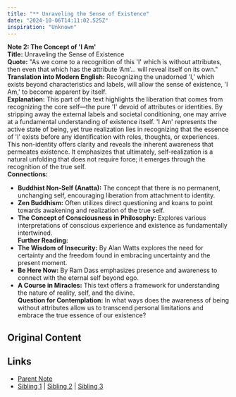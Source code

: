 ```yaml
---
title: "** Unraveling the Sense of Existence"
date: "2024-10-06T14:11:02.525Z"
inspiration: "Unknown"
---
```


  
**Note 2: The Concept of 'I Am'**  
**Title:** Unraveling the Sense of Existence  
**Quote:** "As we come to a recognition of this 'I' which is without attributes, then even that which has the attribute ‘Am’... will reveal itself on its own."  
**Translation into Modern English:** Recognizing the unadorned 'I,' which exists beyond characteristics and labels, will allow the sense of existence, 'I Am,' to become apparent by itself.  
**Explanation:** This part of the text highlights the liberation that comes from recognizing the core self—the pure 'I' devoid of attributes or identities. By stripping away the external labels and societal conditioning, one may arrive at a fundamental understanding of existence itself. 'I Am' represents the active state of being, yet true realization lies in recognizing that the essence of 'I' exists before any identification with roles, thoughts, or experiences. This non-identity offers clarity and reveals the inherent awareness that permeates existence. It emphasizes that ultimately, self-realization is a natural unfolding that does not require force; it emerges through the recognition of the true self.  
**Connections:**  
- **Buddhist Non-Self (Anatta):** The concept that there is no permanent, unchanging self, encouraging liberation from attachment to identity.  
- **Zen Buddhism:** Often utilizes direct questioning and koans to point towards awakening and realization of the true self.  
- **The Concept of Consciousness in Philosophy:** Explores various interpretations of conscious experience and existence as fundamentally intertwined.  
**Further Reading:**  
- **The Wisdom of Insecurity:** By Alan Watts explores the need for certainty and the freedom found in embracing uncertainty and the present moment.  
- **Be Here Now:** By Ram Dass emphasizes presence and awareness to connect with the eternal self beyond ego.  
- **A Course in Miracles:** This text offers a framework for understanding the nature of reality, self, and the divine.  
**Question for Contemplation:** In what ways does the awareness of being without attributes allow us to transcend personal limitations and embrace the true essence of our existence?  


## Original Content



## Links

- [Parent Note](/parent-note.md)
- [Sibling 1](/zettel1.md) | [Sibling 2](/zettel2.md) | [Sibling 3](/zettel3.md)
